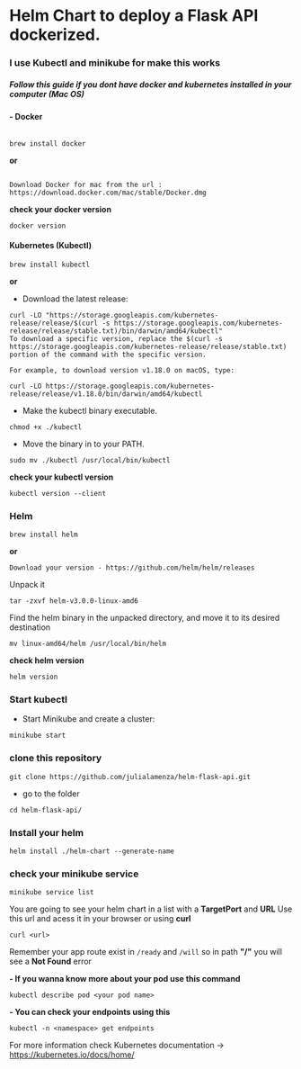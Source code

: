 # Helm Chart to deploy a Flask API dockerized.

### I use Kubectl and minikube for make this works


##### Follow this guide if you dont have docker and kubernetes installed in your computer (Mac OS)



#### - Docker

```

brew install docker
```


**or**

```

Download Docker for mac from the url : https://download.docker.com/mac/stable/Docker.dmg
```


**check your docker version**

```
docker version
```


#### Kubernetes (Kubectl)

```
brew install kubectl
```


**or**


- Download the latest release:

```
curl -LO "https://storage.googleapis.com/kubernetes-release/release/$(curl -s https://storage.googleapis.com/kubernetes-release/release/stable.txt)/bin/darwin/amd64/kubectl"
To download a specific version, replace the $(curl -s https://storage.googleapis.com/kubernetes-release/release/stable.txt) portion of the command with the specific version.
```

```
For example, to download version v1.18.0 on macOS, type:

```

```
curl -LO https://storage.googleapis.com/kubernetes-release/release/v1.18.0/bin/darwin/amd64/kubectl
```



- Make the kubectl binary executable.

```
chmod +x ./kubectl
```

- Move the binary in to your PATH.

```
sudo mv ./kubectl /usr/local/bin/kubectl
```



**check your kubectl version**

```
kubectl version --client
```



### Helm

```
brew install helm
```


**or**

```
Download your version - https://github.com/helm/helm/releases
```


Unpack it

```
tar -zxvf helm-v3.0.0-linux-amd6
```


Find the helm binary in the unpacked directory, and move it to its desired destination

```
mv linux-amd64/helm /usr/local/bin/helm
```

**check helm version**

```
helm version
```



### Start kubectl 

- Start Minikube and create a cluster:

```
minikube start
```

### clone this repository

```
git clone https://github.com/julialamenza/helm-flask-api.git
```

- go to the folder

```
cd helm-flask-api/
```



### Install your helm

```
helm install ./helm-chart --generate-name
```

### check your minikube service

```
minikube service list
````
You are going to see your helm chart <name> in a list with a **TargetPort** and **URL**
Use this url and acess it in your browser or using **curl**

````
curl <url>

````

Remember your app route exist in ```/ready``` and ```/will``` so in path **"/"** you will see a **Not Found** error

**- If you wanna know more about your pod use this command**

````
kubectl describe pod <your pod name>
````
**- You can check your endpoints using this**

````
kubectl -n <namespace> get endpoints
`````

For more information check Kubernetes documentation -> https://kubernetes.io/docs/home/

